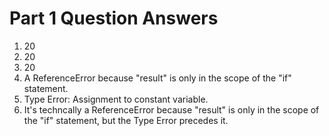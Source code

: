# Part 1 Question Answers
1. 20
2. 20
3. 20
4. A ReferenceError because "result" is only in the scope of the "if" statement. 
5. Type Error: Assignment to constant variable.
6. It's techncally a ReferenceError because "result" is only in the scope of the "if" statement, but the Type Error precedes it.